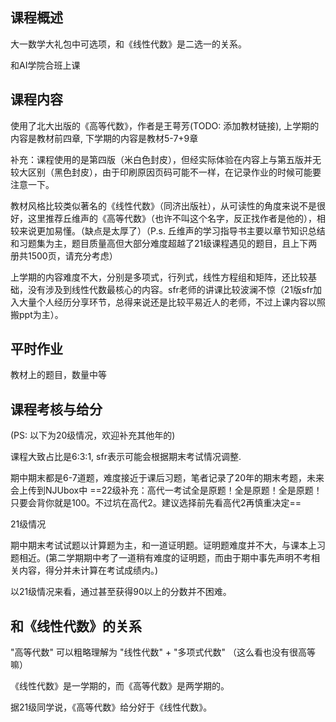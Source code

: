 ## 课程概述

大一数学大礼包中可选项，和《线性代数》是二选一的关系。

和AI学院合班上课

## 课程内容

使用了北大出版的《高等代数》，作者是王萼芳(TODO: 添加教材链接), 上学期的内容是教材前四章, 下学期的内容是教材5-7+9章

补充：课程使用的是第四版（米白色封皮），但经实际体验在内容上与第五版并无较大区别（黑色封皮），由于印刷原因页码可能不一样，在记录作业的时候可能要注意一下。

教材风格比较类似著名的《线性代数》（同济出版社），从可读性的角度来说不是很好，这里推荐丘维声的《高等代数》（也许不叫这个名字，反正找作者是他的），相较来说更加易懂。（缺点是太厚了）（P.s. 丘维声的学习指导书主要以章节知识总结和习题集为主，题目质量高但大部分难度超越了21级课程遇见的题目，且上下两册共1500页，请充分考虑）

上学期的内容难度不大，分别是多项式，行列式，线性方程组和矩阵，还比较基础，没有涉及到线性代数最核心的内容。sfr老师的讲课比较波澜不惊（21版sfr加入大量个人经历分享环节，总得来说还是比较平易近人的老师，不过上课内容以照搬ppt为主）。


## 平时作业

教材上的题目，数量中等

## 课程考核与给分

(PS: 以下为20级情况，欢迎补充其他年的)

课程大致占比是6:3:1, sfr表示可能会根据期末考试情况调整. 

期中期末都是6-7道题，难度接近于课后习题，笔者记录了20年的期末考题，未来会上传到NJUbox中
==22级补充：高代一考试全是原题！全是原题！全是原题！只要会背你就是100。不过坑在高代2。建议选择前先看高代2再慎重决定==

21级情况

期中期末考试试题以计算题为主，和一道证明题。证明题难度并不大，与课本上习题相近。(第二学期期中考了一道稍有难度的证明题，而由于期中事先声明不考相关内容，得分并未计算在考试成绩内。)

以21级情况来看，通过甚至获得90以上的分数并不困难。
## 和《线性代数》的关系

"高等代数" 可以粗略理解为 "线性代数" + "多项式代数" （这么看也没有很高等嘛）

《线性代数》是一学期的，而《高等代数》是两学期的。

据21级同学说，《高等代数》给分好于《线性代数》。